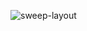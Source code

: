 ![sweep-layout](https://user-images.githubusercontent.com/301539/166214264-a033045c-acd1-4e13-a2e4-2035a9150dc9.svg)

